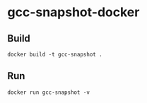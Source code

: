# gcc-snapshot-docker

## Build
`docker build -t gcc-snapshot .`

## Run
`docker run gcc-snapshot -v`
